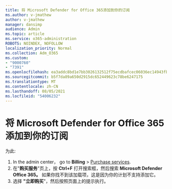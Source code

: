 ```yaml
---
title: 将 Microsoft Defender for Office 365添加到你的订阅
ms.author: v-jmathew
author: v-jmathew
manager: dansimp
audience: Admin
ms.topic: article
ms.service: o365-administration
ROBOTS: NOINDEX, NOFOLLOW
localization_priority: Normal
ms.collection: Adm_O365
ms.custom:
- "9000760"
- "7391"
ms.openlocfilehash: ea3addc8bd1e7bb3026132512f75ecdbafcec06036ec14943fb3aed554e25757
ms.sourcegitcommit: b5f7da89a650d2915dc652449623c78be6247175
ms.translationtype: MT
ms.contentlocale: zh-CN
ms.lasthandoff: 08/05/2021
ms.locfileid: "54006232"
---
```

# <a name="add-microsoft-defender-for-office-365-to-your-subscription"></a>将 Microsoft Defender for Office 365添加到你的订阅

为此:

1. In the admin center， go to **Billing**  >  [Purchase services](https://go.microsoft.com/fwlink/p/?linkid=868433).
2. 在"**购买服务**"页上，按 **Ctrl+F** 打开搜索框，然后搜索 **Microsoft Defender Office 365。** 如果你找不到该加载项，这是因为你的计划不支持添加它。
3. 选择 **"立即购买**"，然后按照页面上的提示执行。
